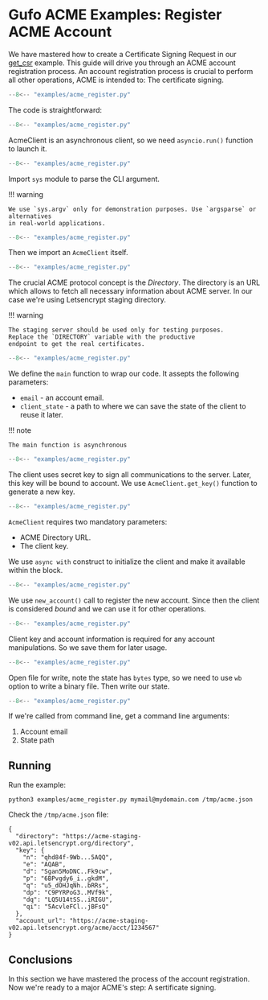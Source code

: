 # Gufo ACME Examples: Register ACME Account

We have mastered how to create a Certificate
Signing Request in our [get_csr](get_csr.md)
example. This guide will drive you through
an ACME account registration process.
An account registration process is crucial
to perform all other operations, ACME
is intended to: The certificate signing.

```  py title="acme_register.py" linenums="1"
--8<-- "examples/acme_register.py"
```

The code is straightforward:

```  py title="acme_register.py" linenums="1" hl_lines="1"
--8<-- "examples/acme_register.py"
```

AcmeClient is an asynchronous client, so we
need `asyncio.run()` function to launch it.


```  py title="acme_register.py" linenums="1" hl_lines="2"
--8<-- "examples/acme_register.py"
```

Import `sys` module to parse the CLI argument.

!!! warning

    We use `sys.argv` only for demonstration purposes. Use `argsparse` or alternatives
    in real-world applications.

```  py title="acme_register.py" linenums="1" hl_lines="4"
--8<-- "examples/acme_register.py"
```

Then we import an `AcmeClient` itself.

```  py title="acme_register.py" linenums="1" hl_lines="6"
--8<-- "examples/acme_register.py"
```
The crucial ACME protocol concept is the *Directory*. The directory
is an URL which allows to fetch all necessary information about
ACME server. In our case we're using Letsencrypt staging directory.

!!! warning

    The staging server should be used only for testing purposes.
    Replace the `DIRECTORY` variable with the productive
    endpoint to get the real certificates.

```  py title="acme_register.py" linenums="1" hl_lines="9"
--8<-- "examples/acme_register.py"
```
We define the `main` function to wrap our code. It assepts
the following parameters:

* `email` - an account email.
* `client_state` - a path to where we can save the state
    of the client to reuse it later.

!!! note

    The main function is asynchronous

```  py title="acme_register.py" linenums="1" hl_lines="10"
--8<-- "examples/acme_register.py"
```
The client uses secret key to sign all communications to
the server. Later, this key will be bound to account.
We use `AcmeClient.get_key()` function to generate
a new key.

```  py title="acme_register.py" linenums="1" hl_lines="11"
--8<-- "examples/acme_register.py"
```
`AcmeClient` requires two mandatory parameters:

* ACME Directory URL.
* The client key.

We use `async with` construct to initialize the client
and make it available within the block.

```  py title="acme_register.py" linenums="1" hl_lines="12"
--8<-- "examples/acme_register.py"
```

We use `new_account()` call to register the new account.
Since then the client is considered *bound* and we can
use it for other operations.

```  py title="acme_register.py" linenums="1" hl_lines="13"
--8<-- "examples/acme_register.py"
```
Client key and account information is required for any
account manipulations. So we save them for later usage.


```  py title="acme_register.py" linenums="1" hl_lines="14 15"
--8<-- "examples/acme_register.py"
```
Open file for write, note the state has `bytes` type, so
we need to use `wb` option to write a binary file.
Then write our state.

```  py title="acme_register.py" linenums="1" hl_lines="18 19"
--8<-- "examples/acme_register.py"
```
If we're called from command line, get a command line arguments:

1. Account email
2. State path

## Running

Run the example:

``` shell
python3 examples/acme_register.py mymail@mydomain.com /tmp/acme.json
```

Check the `/tmp/acme.json` file:

``` title="/tmp/acme.json"
{
  "directory": "https://acme-staging-v02.api.letsencrypt.org/directory",
  "key": {
    "n": "qhd84f-9Wb...5AQQ",
    "e": "AQAB",
    "d": "Sgan5MoDNC..Fk9cw",
    "p": "6BPvgdy6_i..gkdM",
    "q": "u5_dOHJqNh..bRRs",
    "dp": "C9PYRPoG3..MVf9k",
    "dq": "LQ5U14tSS..iRIGU",
    "qi": "5AcvleFCl..jBFsQ"
  },
  "account_url": "https://acme-staging-v02.api.letsencrypt.org/acme/acct/1234567"
}
```

## Conclusions
In this section we have mastered the process of the account registration.
Now we're ready to a major ACME's step: A sertificate signing.
